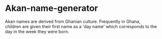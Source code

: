 # Akan-name-generator
Akan names are derived from Ghanian culture. Frequently in Ghana, children are given their first name as a 'day name' which corresponds to the day in the week they were born.
